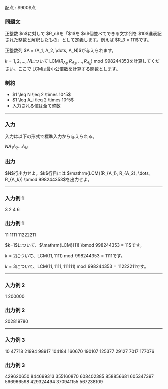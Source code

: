 
<div>

<span>

<span>

<p>
配点 : $900$点
</p>

<div>

<section>

### **問題文**

<p>
正整数 $n$に対して $R_n$を「$1$を $n$個並べてできる文字列を $10$進表記された整数と解釈したもの」として定義します。例えば $R_3 = 111$です。
</p>

<p>
正整数列 $A = (A_1, A_2, \dots, A_N)$が与えられます。

$k = 1, 2, \dots, N$について $\mathrm{LCM}(R_{A_1}, R_{A_2}, \dots, R_{A_k}) \bmod 998244353$を計算してください。ここで $\mathrm{LCM}$は最小公倍数を計算する関数とします。 
</p>

</section>

</div>

<div>

<section>

### **制約**

<ul>

<li>
$1 \leq N \leq 2 \times 10^5$
</li>

<li>
$1 \leq A_i \leq 2 \times 10^5$
</li>

<li>
入力される値は全て整数
</li>

</ul>

</section>

</div>

---

<div>

<div>

<section>

### **入力**

<p>
入力は以下の形式で標準入力から与えられる。
</p>

<div>

$N$$A_1$$A_2$$\dots$$A_N$
</div>

</section>

</div>

<div>

<section>

### **出力**

<p>
$N$行出力せよ。$k$行目には $\mathrm{LCM}(R_{A_1}, R_{A_2}, \dots, R_{A_k}) \bmod 998244353$を出力せよ。
</p>

</section>

</div>

</div>

---

<div>

<section>

### **入力例 1**

<div>

3
2 4 6

</div>

</section>

</div>

<div>

<section>

### **出力例 1**

<div>

11
1111
11222211

</div>

<p>
$k=1$について、$\mathrm{LCM}(11) \bmod 998244353 = 11$です。

$k=2$について、$\mathrm{LCM}(11,1111) \bmod 998244353= 1111$です。

$k=3$について、$\mathrm{LCM}(11,1111,111111) \bmod 998244353= 11222211$です。
</p>

</section>

</div>

---

<div>

<section>

### **入力例 2**

<div>

1
200000

</div>

</section>

</div>

<div>

<section>

### **出力例 2**

<div>

202819780

</div>

</section>

</div>

---

<div>

<section>

### **入力例 3**

<div>

10
47718 21994 98917 104184 160670 190107 125377 29127 7017 177076

</div>

</section>

</div>

<div>

<section>

### **出力例 3**

<div>

429620650
844699313
355160870
608402385
858856681
605347397
566966598
429324494
370941155
567238109

</div>

</section>

</div>

</span>

</span>

</div>
